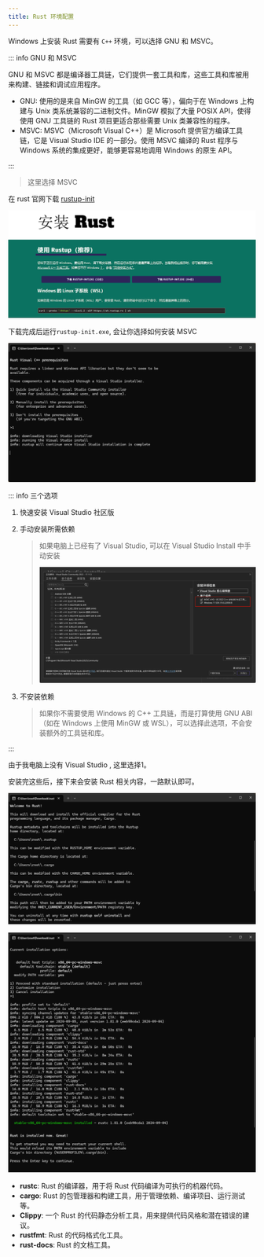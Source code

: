 ```yaml
---
title: Rust 环境配置
---
```


Windows 上安装 Rust 需要有 `C++` 环境，可以选择 GNU 和 MSVC。

::: info GNU 和 MSVC 

GNU 和 MSVC 都是编译器工具链，它们提供一套工具和库，这些工具和库被用来构建、链接和调试应用程序。

- GNU: 使用的是来自 MinGW 的工具（如 GCC 等），偏向于在 Windows 上构建与 Unix 类系统兼容的二进制文件。MinGW 模拟了大量 POSIX API，使得使用 GNU 工具链的 Rust 项目更适合那些需要 Unix 类兼容性的程序。
- MSVC: MSVC（Microsoft Visual C++）是 Microsoft 提供官方编译工具链，它是 Visual Studio IDE 的一部分。使用 MSVC 编译的 Rust 程序与 Windows 系统的集成更好，能够更容易地调用 Windows 的原生 API。

:::

> 这里选择 MSVC

在 rust 官网下载 [rustup-init](https://www.rust-lang.org/zh-CN/tools/install)

![image-20241010145421989](./assets/image-20241010145421989.png)

下载完成后运行`rustup-init.exe`, 会让你选择如何安装 MSVC

![image-20241009231214804](./assets/image-20241009231214804.png)

::: info 三个选项


1. 快速安装 Visual Studio 社区版

2. 手动安装所需依赖

   > 如果电脑上已经有了 Visual Studio, 可以在 Visual Studio Install 中手动安装
   >
   > ![image-20241010150717596](./assets/image-20241010150717596.png)

3. 不安装依赖

   > 如果你不需要使用 Windows 的 C++ 工具链，而是打算使用 GNU ABI（如在 Windows 上使用 MinGW 或 WSL），可以选择此选项，不会安装额外的工具链和库。

:::

由于我电脑上没有 Visual Studio , 这里选择1。

安装完这些后，接下来会安装 Rust 相关内容，一路默认即可。

![image-20241010142721411](./assets/image-20241010142721411.png)

![image-20241010142812481](./assets/image-20241010142812481.png)

- **rustc**: Rust 的编译器，用于将 Rust 代码编译为可执行的机器代码。
- **cargo**: Rust 的包管理器和构建工具，用于管理依赖、编译项目、运行测试等。
- **Clippy**: 一个 Rust 的代码静态分析工具，用来提供代码风格和潜在错误的建议。
- **rustfmt**: Rust 的代码格式化工具。
- **rust-docs**: Rust 的文档工具。